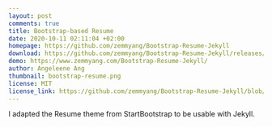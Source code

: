 ```yaml
---
layout: post
comments: true
title: Bootstrap-based Resume
date: 2020-10-11 02:11:04 +02:00
homepage: https://github.com/zemmyang/Bootstrap-Resume-Jekyll
download: https://github.com/zemmyang/Bootstrap-Resume-Jekyll/releases/tag/v1.0
demo: https://www.zemmyang.com/Bootstrap-Resume-Jekyll/
author: Angeleene Ang
thumbnail: bootstrap-resume.png
license: MIT
license_link: https://github.com/zemmyang/Bootstrap-Resume-Jekyll/blob/main/LICENSE
---
```


I adapted the Resume theme from StartBootstrap to be usable with Jekyll.
